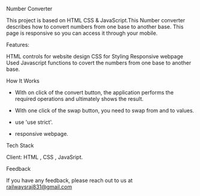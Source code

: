Number Converter

This project is based on HTML CSS & JavaScript.This Number converter  describes how to convert numbers from one base to another base. This page is responsive so you can access it through your mobile.

Features:

HTML controls for website design
CSS for Styling
Responsive webpage
Used Javascript functions to covert the numbers from one base to another base.

How It Works
-  With on click of the convert button, the application performs the required operations and ultimately shows the result.

-  With one click of the swap button, you need to swap from and to values.  

-  use 'use strict'.

-  responsive webpage.

Tech Stack

Client: HTML , CSS , JavaSript.

Feedback

If you have any feedback, please reach out to us at railwaysraj831@gmail.com

